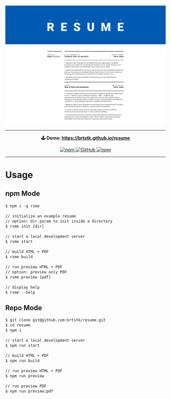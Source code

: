 [![Resume](.media/header.png)](https://brtstk.github.io/resume)

---

<p align="center">
  <strong>
    🕹 Demo: <a href="https://brtstk.github.io/resume">https://brtstk.github.io/resume</a>
  </strong>
</p>

<p align="center">
  <a aria-label="NPM version" href="https://www.npmjs.com/package/rsme">
    <img alt="npm" src="https://img.shields.io/npm/v/rsme?color=005AB2&style=flat-square">
  </a>
  <a aria-label="License" href="https://github.com/brtstk/resume/blob/master/LICENSE">
    <img alt="GitHub" src="https://img.shields.io/github/license/brtstk/resume?color=005AB2&style=flat-square">
  </a>
  <a aria-label="NPM downloads" href="https://www.npmjs.com/package/rsme">
    <img alt="npm" src="https://img.shields.io/npm/dt/rsme?color=005AB2&style=flat-square">
  </a>
</p>

---

# Usage

## npm Mode

```
$ npm i -g rsme

// initialize an example résumé
// option: dir param to init inside a directory
$ rsme init [dir]

// start a local development server
$ rsme start

// build HTML + PDF
$ rsme build

// run preview HTML + PDF
// option: preview only PDF
$ rsme preview [pdf]

// display help
$ rsme --help
```

## Repo Mode
```
$ git clone git@github.com:brtstk/resume.git
$ cd resume
$ npm i

// start a local development server
$ npm run start

// build HTML + PDF
$ npm run build

// run preview HTML + PDF
$ npm run preview

// run preview PDF
$ npm run preview:pdf
```
